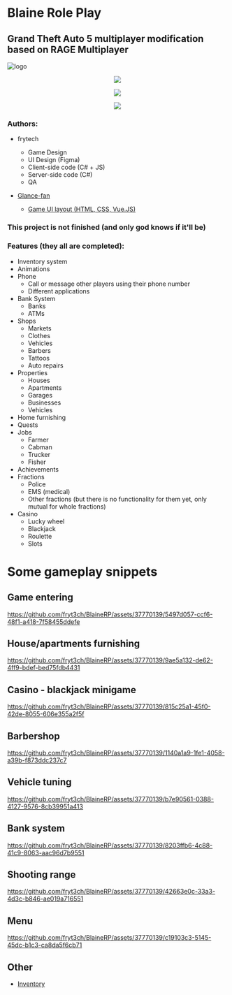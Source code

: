 # Blaine Role Play
## Grand Theft Auto 5 multiplayer modification based on RAGE Multiplayer
![logo](https://github.com/fryt3ch/BlaineRP/assets/37770139/489a2392-c203-4c9a-9c46-f4faeb2a6fc2)


<p align="center">
  <a href="https://rage.mp/">
    <img src="https://github.com/fryt3ch/BlaineRP/assets/37770139/3851f504-9004-4abc-b61c-14d4a348444e"">
  </a>
</p>
<p align="center">
  <a>
    <img src="https://skillicons.dev/icons?i=cs,dotnet,js" />
  </a>
</p>
<p align="center">
  <a>
    <img src="https://skillicons.dev/icons?i=js,vuejs,html,css,figma" />
  </a>
</p>

### Authors:
+ frytech
  + Game Design
  + UI Design (Figma)
  + Client-side code (C# + JS)
  + Server-side code (C#)
  + QA
    
+ [Glance-fan](https://github.com/Glance-fan)
  + [Game UI layout (HTML, CSS, Vue.JS)](https://github.com/Glance-fan/Blaine-cef)
 
### This project is not finished (and only god knows if it'll be)

### Features (they all are completed):
+ Inventory system
+ Animations
+ Phone
  + Call or message other players using their phone number
  + Different applications
+ Bank System
  + Banks
  + ATMs
+ Shops
  + Markets
  + Clothes
  + Vehicles
  + Barbers
  + Tattoos
  + Auto repairs
+ Properties
  + Houses
  + Apartments
  + Garages
  + Businesses
  + Vehicles
+ Home furnishing
+ Quests
+ Jobs
  + Farmer
  + Cabman
  + Trucker
  + Fisher
+ Achievements
+ Fractions
  + Police
  + EMS (medical)
  + Other fractions (but there is no functionality for them yet, only mutual for whole fractions)
+ Casino
  + Lucky wheel
  + Blackjack
  + Roulette
  + Slots

# Some gameplay snippets
## Game entering
https://github.com/fryt3ch/BlaineRP/assets/37770139/5497d057-ccf6-48f1-a418-7f58455ddefe

## House/apartments furnishing
https://github.com/fryt3ch/BlaineRP/assets/37770139/9ae5a132-de62-4ff9-bdef-bed75fdb4431

## Casino - blackjack minigame
https://github.com/fryt3ch/BlaineRP/assets/37770139/815c25a1-45f0-42de-8055-606e355a2f5f

## Barbershop
https://github.com/fryt3ch/BlaineRP/assets/37770139/1140a1a9-1fe1-4058-a39b-f873ddc237c7

## Vehicle tuning
https://github.com/fryt3ch/BlaineRP/assets/37770139/b7e90561-0388-4127-9576-8cb39951a413

## Bank system
https://github.com/fryt3ch/BlaineRP/assets/37770139/8203ffb6-4c88-41c9-8063-aac96d7b9551

## Shooting range
https://github.com/fryt3ch/BlaineRP/assets/37770139/42663e0c-33a3-4d3c-b846-ae019a716551

## Menu
https://github.com/fryt3ch/BlaineRP/assets/37770139/c19103c3-5145-45dc-b1c3-ca8da5f6cb71

## Other
+ [Inventory](https://imgur.com/a/uxUP2nG)
